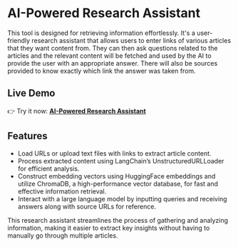 # AI-Powered Research Assistant

This tool is designed for retrieving information effortlessly. It's a user-friendly research assistant that allows users to enter links of various articles that they want content from. They can then ask questions related to the articles and the relevant content will be fetched and used by the AI to provide the user with an appropriate answer. There will also be sources provided to know exactly which link the answer was taken from.

## Live Demo
👉 Try it now: [**AI-Powered Research Assistant**](https://ai-powered-research-assistant.streamlit.app)

## Features

- Load URLs or upload text files with links to extract article content.
- Process extracted content using LangChain’s UnstructuredURLLoader for efficient analysis.
- Construct embedding vectors using HuggingFace embeddings and utilize ChromaDB, a high-performance vector database, for fast and effective information retrieval.
- Interact with a large language model by inputting queries and receiving answers along with source URLs for reference.


This research assistant streamlines the process of gathering and analyzing information, making it easier to extract key insights without having to manually go through multiple articles.
